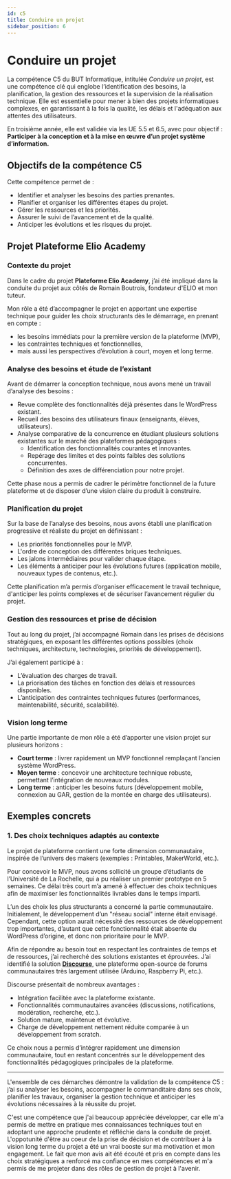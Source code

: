 ```yaml
---
id: c5
title: Conduire un projet
sidebar_position: 6
---
```


# Conduire un projet

La compétence C5 du BUT Informatique, intitulée *Conduire un projet*, est une compétence clé qui englobe l’identification des besoins, la planification, la gestion des ressources et la supervision de la réalisation technique. Elle est essentielle pour mener à bien des projets informatiques complexes, en garantissant à la fois la qualité, les délais et l'adéquation aux attentes des utilisateurs.  

En troisième année, elle est validée via les UE 5.5 et 6.5, avec pour objectif :  
**Participer à la conception et à la mise en œuvre d’un projet système d’information.**

## Objectifs de la compétence C5

Cette compétence permet de :

- Identifier et analyser les besoins des parties prenantes.
- Planifier et organiser les différentes étapes du projet.
- Gérer les ressources et les priorités.
- Assurer le suivi de l’avancement et de la qualité.
- Anticiper les évolutions et les risques du projet.

## Projet Plateforme Elio Academy

### Contexte du projet

Dans le cadre du projet **Plateforme Elio Academy**, j’ai été impliqué dans la conduite du projet aux côtés de Romain Boutrois, fondateur d'ELIO et mon tuteur.

Mon rôle a été d’accompagner le projet en apportant une expertise technique pour guider les choix structurants dès le démarrage, en prenant en compte :

- les besoins immédiats pour la première version de la plateforme (MVP),
- les contraintes techniques et fonctionnelles,
- mais aussi les perspectives d’évolution à court, moyen et long terme.

### Analyse des besoins et étude de l’existant

Avant de démarrer la conception technique, nous avons mené un travail d’analyse des besoins :

- Revue complète des fonctionnalités déjà présentes dans le WordPress existant.
- Recueil des besoins des utilisateurs finaux (enseignants, élèves, utilisateurs).
- Analyse comparative de la concurrence en étudiant plusieurs solutions existantes sur le marché des plateformes pédagogiques :
  - Identification des fonctionnalités courantes et innovantes.
  - Repérage des limites et des points faibles des solutions concurrentes.
  - Définition des axes de différenciation pour notre projet.

Cette phase nous a permis de cadrer le périmètre fonctionnel de la future plateforme et de disposer d’une vision claire du produit à construire.

### Planification du projet

Sur la base de l’analyse des besoins, nous avons établi une planification progressive et réaliste du projet en définissant :

- Les priorités fonctionnelles pour le MVP.
- L'ordre de conception des différentes briques techniques.
- Les jalons intermédiaires pour valider chaque étape.
- Les éléments à anticiper pour les évolutions futures (application mobile, nouveaux types de contenus, etc.).

Cette planification m’a permis d’organiser efficacement le travail technique, d'anticiper les points complexes et de sécuriser l’avancement régulier du projet.

### Gestion des ressources et prise de décision

Tout au long du projet, j’ai accompagné Romain dans les prises de décisions stratégiques, en exposant les différentes options possibles (choix techniques, architecture, technologies, priorités de développement).

J’ai également participé à :

- L’évaluation des charges de travail.
- La priorisation des tâches en fonction des délais et ressources disponibles.
- L’anticipation des contraintes techniques futures (performances, maintenabilité, sécurité, scalabilité).

### Vision long terme

Une partie importante de mon rôle a été d’apporter une vision projet sur plusieurs horizons :

- **Court terme** : livrer rapidement un MVP fonctionnel remplaçant l’ancien système WordPress.
- **Moyen terme** : concevoir une architecture technique robuste, permettant l’intégration de nouveaux modules.
- **Long terme** : anticiper les besoins futurs (développement mobile, connexion au GAR, gestion de la montée en charge des utilisateurs).

## Exemples concrets

### 1. Des choix techniques adaptés au contexte

Le projet de plateforme contient une forte dimension communautaire, inspirée de l’univers des makers (exemples : Printables, MakerWorld, etc.).

Pour concevoir le MVP, nous avons sollicité un groupe d’étudiants de l’Université de La Rochelle, qui a pu réaliser un premier prototype en 5 semaines. Ce délai très court m’a amené à effectuer des choix techniques afin de maximiser les fonctionnalités livrables dans le temps imparti.

L’un des choix les plus structurants a concerné la partie communautaire. Initialement, le développement d’un "réseau social" interne était envisagé. Cependant, cette option aurait nécessité des ressources de développement trop importantes, d’autant que cette fonctionnalité était absente du WordPress d’origine, et donc non prioritaire pour le MVP.

Afin de répondre au besoin tout en respectant les contraintes de temps et de ressources, j’ai recherché des solutions existantes et éprouvées. J’ai identifié la solution **[Discourse](https://www.discourse.org/)**, une plateforme open-source de forums communautaires très largement utilisée (Arduino, Raspberry Pi, etc.). 

Discourse présentait de nombreux avantages :

- Intégration facilitée avec la plateforme existante.
- Fonctionnalités communautaires avancées (discussions, notifications, modération, recherche, etc.).
- Solution mature, maintenue et évolutive.
- Charge de développement nettement réduite comparée à un développement from scratch.

Ce choix nous a permis d’intégrer rapidement une dimension communautaire, tout en restant concentrés sur le développement des fonctionnalités pédagogiques principales de la plateforme.

---

L'ensemble de ces démarches démontre la validation de la compétence C5 :  
j’ai su analyser les besoins, accompagner le commanditaire dans ses choix, planifier les travaux, organiser la gestion technique et anticiper les évolutions nécessaires à la réussite du projet.

C'est une compétence que j'ai beaucoup appréciée développer, car elle m'a permis de mettre en pratique mes connaissances techniques tout en adoptant une approche prudente et réfléchie dans la conduite de projet. L'oppotunité d'être au coeur de la prise de décision et de contribuer à la vision long terme du projet a été un vrai booste sur ma motivation et mon engagement. Le fait que mon avis ait été écouté et pris en compte dans les choix stratégiques a renforcé ma confiance en mes compétences et m'a permis de me projeter dans des rôles de gestion de projet à l'avenir.
